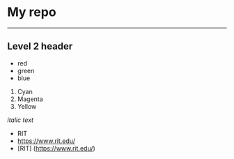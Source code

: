 # My repo

---

## Level 2 header
- red
- green
- blue

1. Cyan
2. Magenta
3. Yellow

*italic text*
- RIT
- https://www.rit.edu/
- [RIT] (https://www.rit.edu/)
